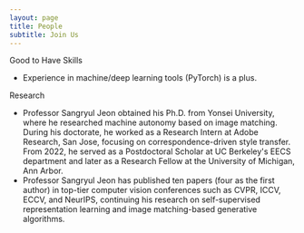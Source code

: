 ```yaml
---
layout: page
title: People
subtitle: Join Us
---
```


Good to Have Skills
- Experience in machine/deep learning tools (PyTorch) is a plus.

Research
- Professor Sangryul Jeon obtained his Ph.D. from Yonsei University, where he researched machine autonomy based on image matching. During his doctorate, he worked as a Research Intern at Adobe Research, San Jose, focusing on correspondence-driven style transfer. From 2022, he served as a Postdoctoral Scholar at UC Berkeley's EECS department and later as a Research Fellow at the University of Michigan, Ann Arbor.
- Professor Sangryul Jeon has published ten papers (four as the first author) in top-tier computer vision conferences such as CVPR, ICCV, ECCV, and NeurIPS, continuing his research on self-supervised representation learning and image matching-based generative algorithms.
